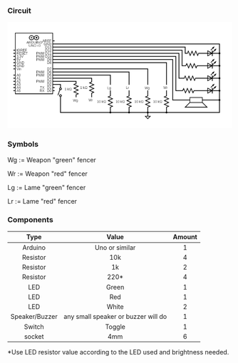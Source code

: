 ### Circuit

![Circuit](circuit.png)

### Symbols

Wg := Weapon "green" fencer

Wr := Weapon "red" fencer

Lg := Lame "green" fencer

Lr := Lame "red" fencer


### Components

| Type | Value | Amount |
|:---:|:---:|:---:|
| Arduino | Uno or similar | 1 |
| Resistor | 10k | 4 |
| Resistor | 1k | 2 |
| Resistor | 220* | 4 |
| LED | Green | 1 |
| LED | Red | 1 |
| LED | White | 2 |
| Speaker/Buzzer | any small speaker or buzzer will do | 1 |
| Switch | Toggle | 1 |
| socket | 4mm | 6 |

*Use LED resistor value according to the LED used and brightness needed.
